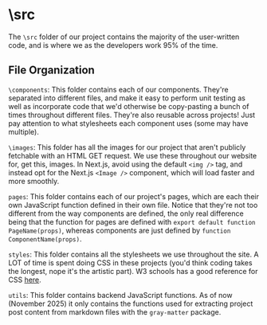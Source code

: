# \src

The ```\src``` folder of our project contains the majority of the user-written code, and is where we as the developers work 95% of the time.


## File Organization

```\components```: This folder contains each of our components. They're separated into different files, and make it easy to perform unit testing as well as incorporate code that we'd otherwise be copy-pasting a bunch of times throughout different files. They're also reusable across projects! Just pay attention to what stylesheets each component uses (some may have multiple). 

```\images```: This folder has all the images for our project that aren't publicly fetchable with an HTML GET request. We use these throughout our website for, get this, images. In Next.js, avoid using the default ```<img />``` tag, and instead opt for the Next.js ```<Image />``` component, which will load faster and more smoothly. 

```pages```: This folder contains each of our project's pages, which are each their own JavaScript function defined in their own file. Notice that they're not too different from the way components are defined, the only real difference being that the function for pages are defined with ```export default function PageName(props)```, whereas components are just defined by ```function ComponentName(props)```.

```styles```: This folder contains all the stylesheets we use throughout the site. A LOT of time is spent doing CSS in these projects (you'd think coding takes the longest, nope it's the artistic part). W3 schools has a good reference for CSS [here](https://www.w3schools.com/css/).

```utils```: This folder contains backend JavaScript functions. As of now (November 2025) it only contains the functions used for extracting project post content from markdown files with the ```gray-matter``` package.
